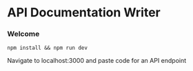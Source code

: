 # API Documentation Writer
### Welcome
```
npm install && npm run dev
```

Navigate to localhost:3000 and paste code for an API endpoint
